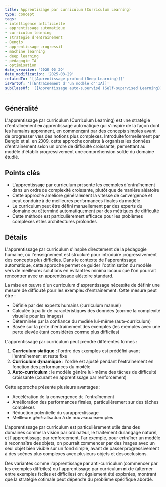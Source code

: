 ```yaml
---
title: Apprentissage par curriculum (Curriculum Learning)
type: concept
tags:
- intelligence artificielle
- apprentissage automatique
- curriculum learning
- stratégie d'entraînement
- Bengio
- apprentissage progressif
- machine learning
- deep learning
- pédagogie IA
- optimisation
date_creation: '2025-03-29'
date_modification: '2025-03-29'
relatedTo: '[[Apprentissage profond (Deep Learning)]]'
isPartOf: '[[Entraînement d''un modèle d''IA]]'
subClassOf: '[[Apprentissage auto-supervisé (Self-supervised Learning)]]'
---
```

## Généralité

L'apprentissage par curriculum (Curriculum Learning) est une stratégie d'entraînement en apprentissage automatique qui s'inspire de la façon dont les humains apprennent, en commençant par des concepts simples avant de progresser vers des notions plus complexes. Introduite formellement par Bengio et al. en 2009, cette approche consiste à organiser les données d'entraînement selon un ordre de difficulté croissante, permettant au modèle d'établir progressivement une compréhension solide du domaine étudié.

## Points clés

- L'apprentissage par curriculum présente les exemples d'entraînement dans un ordre de complexité croissante, plutôt que de manière aléatoire
- Cette approche améliore généralement la vitesse de convergence et peut conduire à de meilleures performances finales du modèle
- Le curriculum peut être défini manuellement par des experts du domaine ou déterminé automatiquement par des métriques de difficulté
- Cette méthode est particulièrement efficace pour les problèmes complexes et les architectures profondes

## Détails

L'apprentissage par curriculum s'inspire directement de la pédagogie humaine, où l'enseignement est structuré pour introduire progressivement des concepts plus difficiles. Dans le contexte de l'apprentissage automatique, cette approche permet de guider l'optimisation du modèle vers de meilleures solutions en évitant les minima locaux que l'on pourrait rencontrer avec un apprentissage aléatoire standard.

La mise en œuvre d'un curriculum d'apprentissage nécessite de définir une mesure de difficulté pour les exemples d'entraînement. Cette mesure peut être :
- Définie par des experts humains (curriculum manuel)
- Calculée à partir de caractéristiques des données (comme la complexité visuelle pour les images)
- Déterminée par la confiance du modèle lui-même (auto-curriculum)
- Basée sur la perte d'entraînement des exemples (les exemples avec une perte élevée étant considérés comme plus difficiles)

L'apprentissage par curriculum peut prendre différentes formes :
1. **Curriculum statique** : l'ordre des exemples est prédéfini avant l'entraînement et reste fixe
2. **Curriculum dynamique** : l'ordre est ajusté pendant l'entraînement en fonction des performances du modèle
3. **Auto-curriculum** : le modèle génère lui-même des tâches de difficulté croissante (courant en apprentissage par renforcement)

Cette approche présente plusieurs avantages :
- Accélération de la convergence de l'entraînement
- Amélioration des performances finales, particulièrement sur des tâches complexes
- Réduction potentielle du surapprentissage
- Meilleure généralisation à de nouveaux exemples

L'apprentissage par curriculum est particulièrement utile dans des domaines comme la vision par ordinateur, le traitement du langage naturel, et l'apprentissage par renforcement. Par exemple, pour entraîner un modèle à reconnaître des objets, on pourrait commencer par des images avec un seul objet bien visible sur un fond simple, avant de passer progressivement à des scènes plus complexes avec plusieurs objets et des occlusions.

Des variantes comme l'apprentissage par anti-curriculum (commencer par les exemples difficiles) ou l'apprentissage par curriculum mixte (alterner entre exemples faciles et difficiles) ont également été explorées, montrant que la stratégie optimale peut dépendre du problème spécifique abordé.